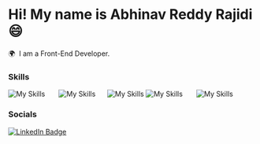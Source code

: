 Hi! My name is Abhinav Reddy Rajidi 😄
========================================================================================================================================

🌍  I am a Front-End Developer.
<br/>
### Skills

![My Skills](https://skillicons.dev/icons?i=html,css) &nbsp;&nbsp;&nbsp;&nbsp;&nbsp; ![My Skills](https://skillicons.dev/icons?i=js)&nbsp;&nbsp;&nbsp;&nbsp;&nbsp; ![My Skills](https://skillicons.dev/icons?i=figma) ![My Skills](https://skillicons.dev/icons?i=tailwind) &nbsp;&nbsp;&nbsp;&nbsp;&nbsp; ![My Skills](https://skillicons.dev/icons?i=react) &nbsp;&nbsp;&nbsp;&nbsp;&nbsp; 
<br/>

### Socials

<div id="badges">
  <a href="https://www.linkedin.com/in/abhinavreddy-rajidi-988633280/">
    <img src="https://img.shields.io/badge/LinkedIn-blue?style=for-the-badge&logo=linkedin&logoColor=white" alt="LinkedIn Badge"/>
  </a>
</div>

